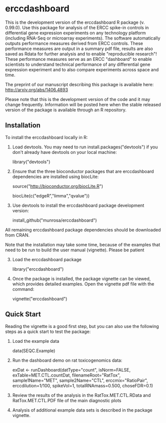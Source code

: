 erccdashboard
=============
This is the development version of the erccdashboard R package (v. 0.99.0). 
Use this package for analysis of the ERCC spike-in controls in differential 
gene expression experiments on any technology platform (including RNA-Seq or 
microarray experiments). The software automatically outputs performance 
measures derived from ERCC controls. These performance measures are output in 
a summary pdf file, results are also saved as Rdata for further analysis and to
enable "reproducible research"! These performance measures serve as an 
ERCC "dashboard" to enable scientists to understand technical performance of any 
differential gene expression experiment and to also compare experiments across
space and time.

The preprint of our manuscript describing this package is available here:
http://arxiv.org/abs/1406.4893

Please note that this is the development version of the code and it may change
frequently. Information will be posted here when the stable released version of
the package is available through an R repository.

Installation
------------
To install the erccdashboard locally in R:

1. Load devtools. You may need to run install.packages("devtools") 
if you don't already have devtools on your local machine:

    library("devtools")
    
2. Ensure that the three bioconductor packages that are erccdashboard
dependencies are installed using biocLite:
    
    source("http://bioconductor.org/biocLite.R")
    
    biocLite(c("edgeR","limma","qvalue"))

2. Use devtools to install the erccdashboard package development version:

    install_github("munrosa/erccdashboard")
    
All remaining erccdashboard package dependencies should be downloaded from CRAN.

Note that the installation may take some time, because of the examples that 
need to be run to build the user manual (vignette). Please be patient

3. Load the erccdashboard package
    
    library("erccdashboard")

4. Once the package is installed, the package vignette can be viewed, which 
provides detailed examples. Open the vignette pdf file with the command:
    
    vignette("erccdashboard")

Quick Start
----------
Reading the vignette is a good first step, but you can also use the following
steps as a quick start to test the package:

1. Load the example data

    data(SEQC.Example)

2. Run the dashboard demo on rat toxicogenomics data:

    exDat <- runDashboard(datType="count", isNorm=FALSE,
                           exTable=MET.CTL.countDat,
                           filenameRoot="RatTox", sample1Name="MET",
                           sample2Name="CTL", erccmix="RatioPair",
                           erccdilution=1/100, spikeVol=1,
                           totalRNAmass=0.500, choseFDR=0.1)

3. Review the results of the analysis in the RatTox.MET.CTL.RData and
   RatTox.MET.CTL.PDF file of the main diagnostic plots

4. Analysis of additional example data sets is described in the package vignette.